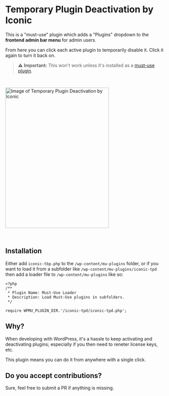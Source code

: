 # Temporary Plugin Deactivation by Iconic

This is a "must-use" plugin which adds a "Plugins" dropdown to the **frontend admin bar menu** for admin users. 

From here you can click each active plugin to temporarily disable it. Click it again to turn it back on.

> :warning: **Important:** This won't work unless it's installed as a [must-use plugin](https://wordpress.org/support/article/must-use-plugins/).

<img src="https://github.com/iconicwp/iconic-tpd/blob/master/github/plugins-menu.png?raw=true" width="323" height="438" alt="Image of Temporary Plugin Deactivation by Iconic" style="margin: 30px 0;">

## Installation

Either add `iconic-tbp.php` to the `/wp-content/mu-plugins` folder, or if you want to load it from a subfolder like `/wp-content/mu-plugins/iconic-tpd` then add a loader file to `/wp-content/mu-plugins` like so:

```
<?php
/**
 * Plugin Name: Must-Use Loader
 * Description: Load Must-Use plugins in subfolders.
 */

require WPMU_PLUGIN_DIR.'/iconic-tpd/iconic-tpd.php';
```

## Why?

When developing with WordPress, it's a hassle to keep activating and deactivating plugins; especially if you then need to reneter license keys, etc.

This plugin means you can do it from anywhere with a single click.

## Do you accept contributions?

Sure, feel free to submit a PR if anything is missing.
